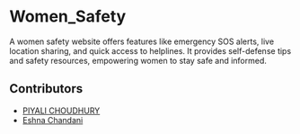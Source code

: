 # Women_Safety
A women safety website offers features like emergency SOS alerts, live location sharing, and quick access to helplines. It provides self-defense tips and safety resources, empowering women to stay safe and informed.

## Contributors
- [PIYALI CHOUDHURY](https://github.com/PiyaliChoudhury)
- [Eshna Chandani](https://github.com/Eshna08)
